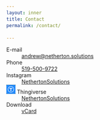```yaml
---
layout: inner
title: Contact
permalink: /contact/

---
```

<main>
    <div class="container-fluid">
        <div class="row">
            <div class="col-xs-12 col-sm-10 col-sm-offset-1">
              <dl class="contact-data clearfix">
                <dt><i class="fa fa-envelope-o" aria-hidden="true"></i> E-mail</dt>
                <dd><a href="mailto:andrew@netherton.solutions">andrew@netherton.solutions</a></dd>
                <dt><i class="fa fa-phone" aria-hidden="true"></i> Phone</dt>
                <dd><a href="tel:5195009722">519-500-9722</a></dd>
                <dt><i class="fa fa-instagram" aria-hidden="true"></i> Instagram</dt>
                <dd><a href="http://instagram.com/nethertonsolutions">NethertonSolutions</a></dd>
                <dt><img src="/images/thingiverse_icon.png"> Thingiverse</dt>
                <dd><a href="http://www.thingiverse.com/NethertonSolutions/designs">NethertonSolutions</a></dd>
                <dt><i class="fa fa-download" aria-hidden="true"></i> Download</dt>
                <dd><a href="/files/Netherton_Solutions.vcf"> vCard</a></dd>
              </dl>
            </div>
        </div>
    </div>
</main>
